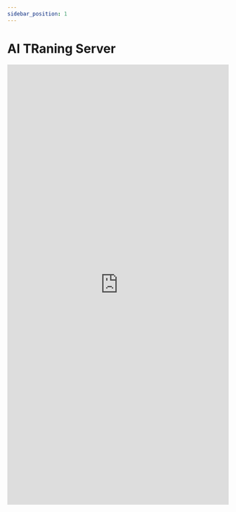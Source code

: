 ```yaml
---
sidebar_position: 1
---
```


# AI TRaning Server

<iframe 
  src="https://drive.google.com/file/d/1Ert1SBsfXP9hB3TFNfDV4yynmOs2xQ7m/preview" 
  width="100%" 
  height="1000px"
  frameBorder="0">
</iframe>
